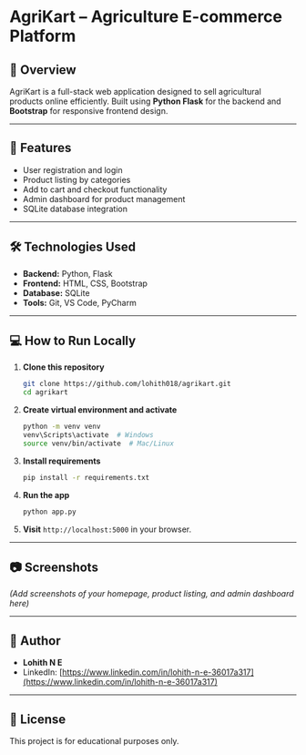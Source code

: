 # AgriKart – Agriculture E-commerce Platform

## 📌 Overview
AgriKart is a full-stack web application designed to sell agricultural products online efficiently. Built using **Python Flask** for the backend and **Bootstrap** for responsive frontend design.

---

## 🚀 Features
- User registration and login
- Product listing by categories
- Add to cart and checkout functionality
- Admin dashboard for product management
- SQLite database integration

---

## 🛠️ Technologies Used
- **Backend:** Python, Flask
- **Frontend:** HTML, CSS, Bootstrap
- **Database:** SQLite
- **Tools:** Git, VS Code, PyCharm

---

## 💻 How to Run Locally
1. **Clone this repository**
    ```bash
    git clone https://github.com/lohith018/agrikart.git
    cd agrikart
    ```

2. **Create virtual environment and activate**
    ```bash
    python -m venv venv
    venv\Scripts\activate  # Windows
    source venv/bin/activate  # Mac/Linux
    ```

3. **Install requirements**
    ```bash
    pip install -r requirements.txt
    ```

4. **Run the app**
    ```bash
    python app.py
    ```

5. **Visit** `http://localhost:5000` in your browser.

---

## 📷 Screenshots
*(Add screenshots of your homepage, product listing, and admin dashboard here)*

---

## 👤 Author
- **Lohith N E**  
- LinkedIn: [https://www.linkedin.com/in/lohith-n-e-36017a317](https://www.linkedin.com/in/lohith-n-e-36017a317)

---

## 📝 License
This project is for educational purposes only.
